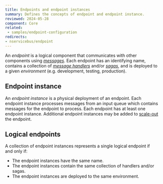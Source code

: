 ```yaml
---
title: Endpoints and endpoint instances
summary: Defines the concepts of endpoint and endpoint instance.
reviewed: 2024-05-28
component: Core
related:
 - samples/endpoint-configuration
redirects:
- nservicebus/endpoint
---
```


An _endpoint_ is a logical component that communicates with other components using [_messages_](/nservicebus/messaging). Each endpoint has an identifying name, contains a collection of [_message handlers_](/nservicebus/handlers/) and/or [_sagas_](/nservicebus/sagas/), and is deployed to a given _environment_ (e.g. development, testing, production).

## Endpoint instance

An _endpoint instance_ is a physical deployment of an endpoint. Each endpoint instance processes messages from an input queue which contains messages for the endpoint to process. Each endpoint has at least one endpoint instance. Additional endpoint instances may be added to [scale-out](/nservicebus/scaling.md) the endpoint.

## Logical endpoints

A collection of endpoint instances represents a single logical endpoint if and only if:

- The endpoint instances have the same name.
- The endpoint instances contain the same collection of handlers and/or sagas.
- The endpoint instances are deployed to the same environment.
